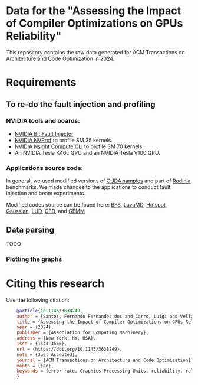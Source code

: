 # Data for the "Assessing the Impact of Compiler Optimizations on GPUs Reliability"

This repository contains the raw data generated for ACM Transactions on Architecture and Code Optimization in 2024.


# Requirements

## To re-do the fault injection and profiling

### NVIDIA tools and boards:
- [NVIDIA Bit Fault Injector](https://github.com/NVlabs/nvbitfi)
- [NVIDIA NVProf](https://docs.nvidia.com/cuda/profiler-users-guide/index.html#) to profile SM 35 kernels.
- [NVIDIA Nsight Compute CLI](https://docs.nvidia.com/nsight-compute/NsightComputeCli/index.html) to profile SM 70 kernels.
- An NVIDIA Tesla K40c GPU and an NVIDIA Tesla V100 GPU.

### Applications source code:

In general, we used modified versions of [CUDA samples](https://github.com/NVIDIA/cuda-samples) and part of 
[Rodinia](https://www.cs.virginia.edu/rodinia/doku.php?id=start) benchmarks.
We made changes to the applications to conduct fault injection and beam experiments.

Modified codes source can be found here:
[BFS](https://github.com/UFRGS-CAROL/radiation-benchmarks/tree/master/src/cuda/bfs),
[LavaMD](https://github.com/UFRGS-CAROL/radiation-benchmarks/blob/master/src/cuda/lava_mp),
[Hotspot](https://github.com/UFRGS-CAROL/radiation-benchmarks/tree/master/src/cuda/hotspot),
[Gaussian](https://github.com/UFRGS-CAROL/radiation-benchmarks/tree/master/src/cuda/gaussian),
[LUD](https://github.com/UFRGS-CAROL/radiation-benchmarks/tree/master/src/cuda/lud),
[CFD](https://github.com/UFRGS-CAROL/radiation-benchmarks/tree/master/src/cuda/cfd), and
[GEMM](https://github.com/UFRGS-CAROL/radiation-benchmarks/tree/master/src/cuda/gemm)



## Data parsing

TODO

### Plotting the graphs



# Citing this research
Use the following citation:

```bibtex
    @article{10.1145/3638249,
    author = {Santos, Fernando Fernandes dos and Carro, Luigi and Vella, Flavio and Rech, Paolo},
    title = {Assessing the Impact of Compiler Optimizations on GPUs Reliability},
    year = {2024},
    publisher = {Association for Computing Machinery},
    address = {New York, NY, USA},
    issn = {1544-3566},
    url = {https://doi.org/10.1145/3638249},
    note = {Just Accepted},
    journal = {ACM Transactions on Architecture and Code Optimization},
    month = {jan},
    keywords = {error rate, Graphics Processing Units, reliability, reliability, neutron-induced errors}
    } 
```
